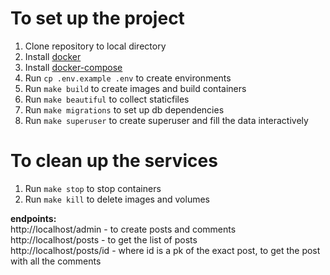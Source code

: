 # To set up the project
1. Clone repository to local directory
2. Install [docker](https://docs.docker.com/engine/install/ubuntu/)
3. Install [docker-compose](https://docs.docker.com/compose/install/)
4. Run `cp .env.example .env` to create environments
5. Run `make build` to create images and build containers
6. Run `make beautiful` to collect staticfiles
7. Run `make migrations` to set up db dependencies
8. Run `make superuser` to create superuser and fill the data interactively


# To clean up the services
1. Run `make stop` to stop containers
2. Run `make kill` to delete images and volumes


__endpoints:__<br>
http://localhost/admin - to create posts and comments<br>
http://localhost/posts - to get the list of posts <br>
http://localhost/posts/id - where id is a pk of the exact post, to get the post with all the comments

